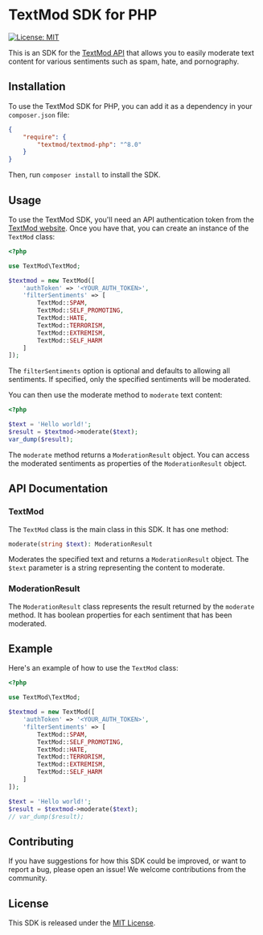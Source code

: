 # TextMod SDK for PHP

[![License: MIT](https://img.shields.io/badge/License-MIT-yellow.svg)](https://opensource.org/licenses/MIT)

This is an SDK for the [TextMod API](https://textmod.xyz/) that allows you to easily moderate text content for various sentiments such as spam, hate, and pornography.

## Installation

To use the TextMod SDK for PHP, you can add it as a dependency in your `composer.json` file:

```json
{
    "require": {
        "textmod/textmod-php": "^8.0"
    }
}
```

Then, run `composer install` to install the SDK.

## Usage

To use the TextMod SDK, you'll need an API authentication token from the [TextMod website](https://textmod.xyz).
Once you have that, you can create an instance of the `TextMod` class:

```php
<?php

use TextMod\TextMod;

$textmod = new TextMod([
    'authToken' => '<YOUR_AUTH_TOKEN>',
    'filterSentiments' => [
        TextMod::SPAM,
        TextMod::SELF_PROMOTING,
        TextMod::HATE,
        TextMod::TERRORISM,
        TextMod::EXTREMISM,
        TextMod::SELF_HARM
    ]
]);
```

The `filterSentiments` option is optional and defaults to allowing all sentiments.
If specified, only the specified sentiments will be moderated.

You can then use the moderate method to `moderate` text content:

```php
<?php

$text = 'Hello world!';
$result = $textmod->moderate($text);
var_dump($result);

```

The `moderate` method returns a `ModerationResult` object.
You can access the moderated sentiments as properties of the `ModerationResult` object.

## API Documentation

### TextMod

The `TextMod` class is the main class in this SDK. It has one method:

```php
moderate(string $text): ModerationResult
```

Moderates the specified text and returns a `ModerationResult` object.
The `$text` parameter is a string representing the content to moderate.

### ModerationResult

The `ModerationResult` class represents the result returned by the `moderate` method.
It has boolean properties for each sentiment that has been moderated.

## Example

Here's an example of how to use the `TextMod` class:

```php
<?php

use TextMod\TextMod;

$textmod = new TextMod([
    'authToken' => '<YOUR_AUTH_TOKEN>',
    'filterSentiments' => [
        TextMod::SPAM,
        TextMod::SELF_PROMOTING,
        TextMod::HATE,
        TextMod::TERRORISM,
        TextMod::EXTREMISM,
        TextMod::SELF_HARM
    ]
]);

$text = 'Hello world!';
$result = $textmod->moderate($text);
// var_dump($result);
```

## Contributing

If you have suggestions for how this SDK could be improved, or want to report a bug, please open an issue! We welcome contributions from the community.

## License

This SDK is released under the [MIT License](./LICENSE.md).